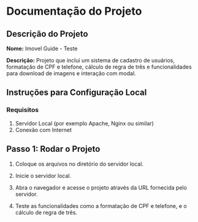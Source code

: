 # Documentação do Projeto
## Descrição do Projeto

**Nome:** Imovel Guide - Teste

**Descrição:** Projeto que inclui um sistema de cadastro de usuários, formatação de CPF e telefone, cálculo de regra de três e funcionalidades para download de imagens e interação com modal.

## Instruções para Configuração Local
### Requisitos

1. Servidor Local (por exemplo Apache, Nginx ou similar)
2. Conexão com Internet
   
## Passo 1: Rodar o Projeto

1. Coloque os arquivos no diretório do servidor local.

2. Inicie o servidor local.

3. Abra o navegador e acesse o projeto através da URL fornecida pelo servidor.

4. Teste as funcionalidades como a formatação de CPF e telefone, e o cálculo de regra de três.


